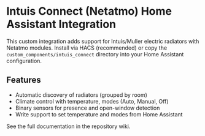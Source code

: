 # Intuis Connect (Netatmo) Home Assistant Integration

This custom integration adds support for Intuis/Muller electric radiators with Netatmo modules.
Install via HACS (recommended) or copy the `custom_components/intuis_connect` directory into
your Home Assistant configuration.

## Features
* Automatic discovery of radiators (grouped by room)
* Climate control with temperature, modes (Auto, Manual, Off)
* Binary sensors for presence and open-window detection
* Write support to set temperature and modes from Home Assistant

See the full documentation in the repository wiki.
